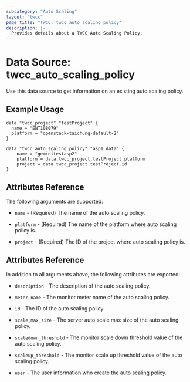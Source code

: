 ```yaml
---
subcategory: "Auto Scaling"
layout: "twcc"
page_title: "TWCC: twcc_auto_scaling_policy"
description: |-
  Provides details about a TWCC Auto Scaling Policy.
---
```


# Data Source: twcc_auto_scaling_policy

Use this data source to get information on an existing auto scaling policy.

## Example Usage

```hcl
data "twcc_project" "testProject" {
  name = "ENT108079"
  platform = "openstack-taichung-default-2"
}

data "twcc_auto_scaling_policy" "asp1_data" {
    name = "geminitestasp2"
    platform = data.twcc_project.testProject.platform
    project = data.twcc_project.testProject.id
}
```

## Attributes Reference

The following arguments are supported:

* `name` - (Required) The name of the auto scaling policy.

* `platform` - (Required) The name of the platform where auto scaling policy is.

* `project` - (Required) The ID of the project where auto scaling policy is.

## Attributes Reference

In addition to all arguments above, the following attributes are exported:

* `description` - The description of the auto scaling policy.

* `meter_name` - The monitor meter name of the auto scaling policy.

* `id` - The ID of the auto scaling policy.

* `scale_max_size` - The server auto scale max size of the auto scaling policy.

* `scaledown_threshold` - The monitor scale down threshold value of the auto scaling policy.

* `scaleup_threshold` - The monitor scale up threshold value of the auto scaling policy.

* `user` - The user information who create the auto scaling policy.
